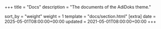 +++
title = "Docs"
description = "The documents of the AdiDoks theme."

sort_by = "weight"
weight = 1
template = "docs/section.html"
[extra]
date = 2025-05-01T08:00:00+00:00
updated = 2021-05-01T08:00:00+00:00
+++
